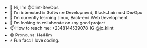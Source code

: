 - 👋 Hi, I’m @Clint-DevOps
- 👀 I’m interested in Software Development, Blockchain and DevOps
- 🌱 I’m currently learning Linux, Back-end Web Development
- 💞️ I’m looking to collaborate on any good project.
- 📫 How to reach me: +2348144539078, IG @jc_klint
- 😄 Pronouns: He/Him
- ⚡ Fun fact: I love coding.

<!---
Clint-DevOps/Clint-DevOps is a ✨ special ✨ repository because its `README.md` (this file) appears on your GitHub profile.
You can click the Preview link to take a look at your changes.
--->
